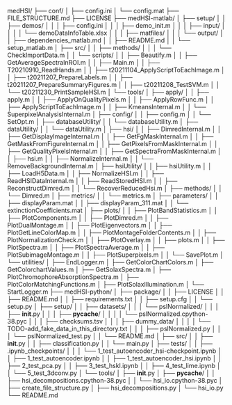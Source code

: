 ﻿medHSI/
├── conf/
│   ├── config.ini
│   └── config.mat
├── FILE_STRUCTURE.md
├── LICENSE
├── medHSI-matlab/
│   ├── setup/
│   │   ├── demos/
│   │   │   ├── config.ini
│   │   │   ├── demo_init.m
│   │   │   ├── input/
│   │   │   │   └── demoDataInfoTable.xlsx
│   │   │   ├── matfiles/
│   │   │   └── output/
│   │   ├── dependencies_matlab.md
│   │   ├── README.md
│   │   └── setup_matlab.m
│   ├── src/
│   │   ├── methods/
│   │   │   └── CheckImportData.m
│   │   └── scripts/
│   │       ├── Beautify.m
│   │       ├── GetAverageSpectraInROI.m
│   │       ├── Main.m
│   │       ├── T20210910_ReadHands.m
│   │       ├── t20211104_ApplyScriptToEachImage.m
│   │       ├── t20211207_PrepareLabels.m
│   │       ├── t20211207_PrepareSummaryFigures.m
│   │       ├── t20211208_TestSVM.m
│   │       └── t20211230_PrintSampleHSI.m
│   └── tools/
│       ├── apply/
│       │   ├── apply.m
│       │   ├── ApplyOnQualityPixels.m
│       │   ├── ApplyRowFunc.m
│       │   ├── ApplyScriptToEachImage.m
│       │   ├── KmeansInternal.m
│       │   └── SuperpixelAnalysisInternal.m
│       ├── config/
│       │   ├── config.m
│       │   └── SetOpt.m
│       ├── databaseUtility/
│       │   └── databaseUtility.m
│       ├── dataUtility/
│       │   └── dataUtility.m
│       ├── hsi/
│       │   ├── DimredInternal.m
│       │   ├── GetDisplayImageInternal.m
│       │   ├── GetFgMaskInternal.m
│       │   ├── GetMaskFromFigureInternal.m
│       │   ├── GetPixelsFromMaskInternal.m
│       │   ├── GetQualityPixelsInternal.m
│       │   ├── GetSpectraFromMaskInternal.m
│       │   ├── hsi.m
│       │   ├── NormalizeInternal.m
│       │   └── RemoveBackgroundInternal.m
│       ├── hsiUtility/
│       │   ├── hsiUtility.m
│       │   ├── LoadH5Data.m
│       │   ├── NormalizeHSI.m
│       │   ├── ReadHSIDataInternal.m
│       │   ├── ReadStoredHSI.m
│       │   ├── ReconstructDimred.m
│       │   └── RecoverReducedHsi.m
│       ├── methods/
│       │   └── Dimred.m
│       ├── metrics/
│       │   └── metrics.m
│       ├── parameters/
│       │   ├── displayParam.mat
│       │   ├── displayParam_311.mat
│       │   └── extinctionCoefficients.mat
│       ├── plots/
│       │   ├── PlotBandStatistics.m
│       │   ├── PlotComponents.m
│       │   ├── PlotDimred.m
│       │   ├── PlotDualMontage.m
│       │   ├── PlotEigenvectors.m
│       │   ├── PlotGetLineColorMap.m
│       │   ├── PlotMontageFolderContents.m
│       │   ├── PlotNormalizationCheck.m
│       │   ├── PlotOverlay.m
│       │   ├── plots.m
│       │   ├── PlotSpectra.m
│       │   ├── PlotSpectraAverage.m
│       │   ├── PlotSubimageMontage.m
│       │   ├── PlotSuperpixels.m
│       │   └── SavePlot.m
│       └── utilities/
│           ├── EndLogger.m
│           ├── GetColorChartColors.m
│           ├── GetColorchartValues.m
│           ├── GetSolaxSpectra.m
│           ├── PlotChromophoreAbsorptionSpectra.m
│           ├── PlotColorMatchingFunctions.m
│           ├── PlotSolaxIllumination.m
│           └── StartLogger.m
├── medHSI-python/
│   ├── package/
│   │   ├── LICENSE
│   │   ├── README.md
│   │   ├── requirements.txt
│   │   ├── setup.cfg
│   │   └── setup.py
│   ├── setup/
│   │   ├── datasets/
│   │   │   └── pslNormalized/
│   │   │       ├── __init__.py
│   │   │       ├── __pycache__/
│   │   │       │   └── pslNormalized.cpython-38.pyc
│   │   │       ├── checksums.tsv
│   │   │       ├── dummy_data/
│   │   │       │   └── TODO-add_fake_data_in_this_directory.txt
│   │   │       ├── pslNormalized.py
│   │   │       └── pslNormalized_test.py
│   │   └── README.md
│   ├── src/
│   │   ├── __init__.py
│   │   ├── classification.py
│   │   └── main.py
│   ├── tests/
│   │   ├── .ipynb_checkpoints/
│   │   │   └── 1_test_autoencoder_hsi-checkpoint.ipynb
│   │   ├── 1_test_autoencoder.ipynb
│   │   ├── 1_test_autoencoder_hsi.ipynb
│   │   ├── 2_test_pca.py
│   │   ├── 3_test_hskl.ipynb
│   │   ├── 4_test_lime.ipynb
│   │   └── 5_test_3dconv.py
│   └── tools/
│       ├── __init__.py
│       ├── __pycache__/
│       │   ├── hsi_decompositions.cpython-38.pyc
│       │   └── hsi_io.cpython-38.pyc
│       ├── create_file_structure.py
│       ├── hsi_decompositions.py
│       └── hsi_io.py
└── README.md
